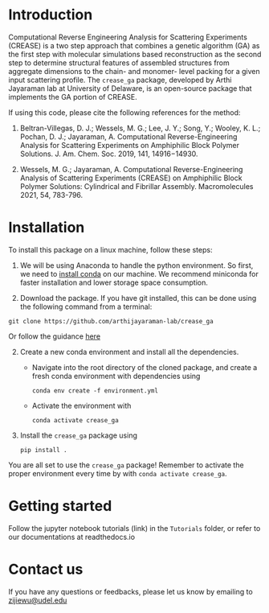# Introduction
Computational Reverse Engineering Analysis for Scattering Experiments (CREASE) is a two step approach that combines a genetic algorithm (GA) as the first step with molecular simulations based reconstruction as the second step to determine structural features of assembled structures from aggregate dimensions to the chain- and monomer- level packing for a given input scattering profile. The `crease_ga` package, developed by Arthi Jayaraman lab at University of Delaware, is an open-source package that implements the GA portion of CREASE.

If using this code, please cite the following references for the method:

1. Beltran-Villegas, D. J.; Wessels, M. G.; Lee, J. Y.; Song, Y.; Wooley, K. L.; Pochan, D. J.; Jayaraman, A. Computational Reverse-Engineering Analysis for Scattering Experiments on Amphiphilic Block Polymer Solutions. J. Am. Chem. Soc. 2019, 141, 14916−14930.

1. Wessels, M. G.; Jayaraman, A. Computational Reverse-Engineering Analysis of Scattering Experiments (CREASE) on Amphiphilic Block Polymer Solutions: Cylindrical and Fibrillar Assembly. Macromolecules 2021, 54, 783-796.

# Installation
To install this package on a linux machine, follow these steps:

1. We will be using Anaconda to handle the python environment. So first, we need to [install conda](https://docs.conda.io/projects/conda/en/latest/user-guide/install/linux.html) on our machine. We recommend miniconda for faster installation and lower storage space consumption.

1. Download the package. If you have git installed, this can be done using the following command from a terminal:
```
git clone https://github.com/arthijayaraman-lab/crease_ga
```

Or follow the guidance [here](https://docs.github.com/en/github/creating-cloning-and-archiving-repositories/cloning-a-repository-from-github/cloning-a-repository)

2. Create a new conda environment and install all the dependencies.
   - Navigate into the root directory of the cloned package, and create a fresh conda environment with dependencies using
     ```
     conda env create -f environment.yml
     ```
   - Activate the environment with
     ```
     conda activate crease_ga
     ```

3. Install the `crease_ga` package using
   ```
   pip install .
   ```
You are all set to use the `crease_ga` package! Remember to activate the proper environment every time by with `conda activate crease_ga`.

# Getting started
Follow the jupyter notebook tutorials (link) in the `Tutorials` folder, or refer to our documentations at readthedocs.io

# Contact us
If you have any questions or feedbacks, please let us know by emailing to zijiewu@udel.edu
